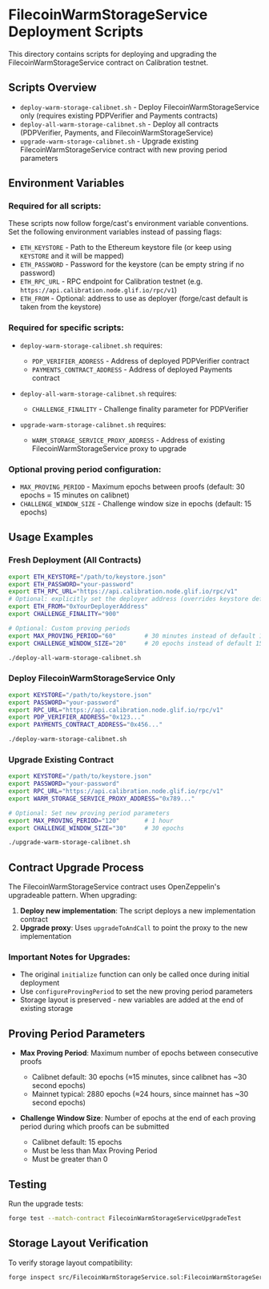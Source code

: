 # FilecoinWarmStorageService Deployment Scripts

This directory contains scripts for deploying and upgrading the FilecoinWarmStorageService contract on Calibration testnet.

## Scripts Overview

- `deploy-warm-storage-calibnet.sh` - Deploy FilecoinWarmStorageService only (requires existing PDPVerifier and Payments contracts)
- `deploy-all-warm-storage-calibnet.sh` - Deploy all contracts (PDPVerifier, Payments, and FilecoinWarmStorageService)
- `upgrade-warm-storage-calibnet.sh` - Upgrade existing FilecoinWarmStorageService contract with new proving period parameters

## Environment Variables

### Required for all scripts:
These scripts now follow forge/cast's environment variable conventions. Set the following environment variables instead of passing flags:
- `ETH_KEYSTORE` - Path to the Ethereum keystore file (or keep using `KEYSTORE` and it will be mapped)
- `ETH_PASSWORD` - Password for the keystore (can be empty string if no password)
- `ETH_RPC_URL` - RPC endpoint for Calibration testnet (e.g. `https://api.calibration.node.glif.io/rpc/v1`)
- `ETH_FROM` - Optional: address to use as deployer (forge/cast default is taken from the keystore)

### Required for specific scripts:
- `deploy-warm-storage-calibnet.sh` requires:
  - `PDP_VERIFIER_ADDRESS` - Address of deployed PDPVerifier contract
  - `PAYMENTS_CONTRACT_ADDRESS` - Address of deployed Payments contract

- `deploy-all-warm-storage-calibnet.sh` requires:
  - `CHALLENGE_FINALITY` - Challenge finality parameter for PDPVerifier

- `upgrade-warm-storage-calibnet.sh` requires:
  - `WARM_STORAGE_SERVICE_PROXY_ADDRESS` - Address of existing FilecoinWarmStorageService proxy to upgrade

### Optional proving period configuration:
- `MAX_PROVING_PERIOD` - Maximum epochs between proofs (default: 30 epochs = 15 minutes on calibnet)
- `CHALLENGE_WINDOW_SIZE` - Challenge window size in epochs (default: 15 epochs)

## Usage Examples

### Fresh Deployment (All Contracts)

```bash
export ETH_KEYSTORE="/path/to/keystore.json"
export ETH_PASSWORD="your-password"
export ETH_RPC_URL="https://api.calibration.node.glif.io/rpc/v1"
# Optional: explicitly set the deployer address (overrides keystore default)
export ETH_FROM="0xYourDeployerAddress"
export CHALLENGE_FINALITY="900"

# Optional: Custom proving periods
export MAX_PROVING_PERIOD="60"        # 30 minutes instead of default 15 minutes
export CHALLENGE_WINDOW_SIZE="20"     # 20 epochs instead of default 15

./deploy-all-warm-storage-calibnet.sh
```

### Deploy FilecoinWarmStorageService Only

```bash
export KEYSTORE="/path/to/keystore.json"
export PASSWORD="your-password"
export RPC_URL="https://api.calibration.node.glif.io/rpc/v1"
export PDP_VERIFIER_ADDRESS="0x123..."
export PAYMENTS_CONTRACT_ADDRESS="0x456..."

./deploy-warm-storage-calibnet.sh
```

### Upgrade Existing Contract

```bash
export KEYSTORE="/path/to/keystore.json"
export PASSWORD="your-password"
export RPC_URL="https://api.calibration.node.glif.io/rpc/v1"
export WARM_STORAGE_SERVICE_PROXY_ADDRESS="0x789..."

# Optional: Set new proving period parameters
export MAX_PROVING_PERIOD="120"       # 1 hour
export CHALLENGE_WINDOW_SIZE="30"     # 30 epochs

./upgrade-warm-storage-calibnet.sh
```

## Contract Upgrade Process

The FilecoinWarmStorageService contract uses OpenZeppelin's upgradeable pattern. When upgrading:

1. **Deploy new implementation**: The script deploys a new implementation contract
2. **Upgrade proxy**: Uses `upgradeToAndCall` to point the proxy to the new implementation

### Important Notes for Upgrades:

- The original `initialize` function can only be called once during initial deployment
- Use `configureProvingPeriod` to set the new proving period parameters
- Storage layout is preserved - new variables are added at the end of existing storage

## Proving Period Parameters

- **Max Proving Period**: Maximum number of epochs between consecutive proofs
  - Calibnet default: 30 epochs (≈15 minutes, since calibnet has ~30 second epochs)
  - Mainnet typical: 2880 epochs (≈24 hours, since mainnet has ~30 second epochs)

- **Challenge Window Size**: Number of epochs at the end of each proving period during which proofs can be submitted
  - Calibnet default: 15 epochs
  - Must be less than Max Proving Period
  - Must be greater than 0

## Testing

Run the upgrade tests:
```bash
forge test --match-contract FilecoinWarmStorageServiceUpgradeTest
```

## Storage Layout Verification

To verify storage layout compatibility:
```bash
forge inspect src/FilecoinWarmStorageService.sol:FilecoinWarmStorageService storageLayout
```
